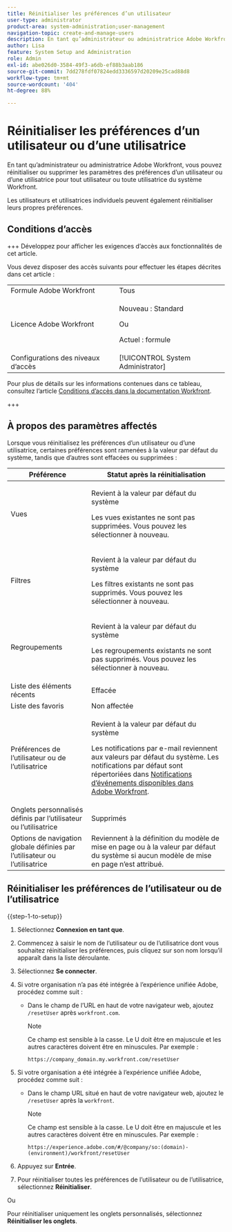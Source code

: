 ```yaml
---
title: Réinitialiser les préférences d’un utilisateur
user-type: administrator
product-area: system-administration;user-management
navigation-topic: create-and-manage-users
description: En tant qu’administrateur ou administratrice Adobe Workfront, vous pouvez réinitialiser ou supprimer les paramètres des préférences d’un utilisateur ou d’une utilisatrice pour tout utilisateur ou toute utilisatrice du système Workfront. Les utilisateurs et utilisatrices individuels peuvent également réinitialiser leurs propres préférences.
author: Lisa
feature: System Setup and Administration
role: Admin
exl-id: abe026d0-3584-49f3-a6db-ef88b3aab186
source-git-commit: 7dd278fdf07824edd3336597d20209e25cad88d8
workflow-type: tm+mt
source-wordcount: '404'
ht-degree: 88%

---
```


# Réinitialiser les préférences d’un utilisateur ou d’une utilisatrice

<!-- Audited: 12/2023 -->

<!--<span class="preview">The highlighted information on this page refers to functionality not yet generally available. It is available only in the Preview Sandbox environment, and is being released in a phased rollout to Production.</span>-->

En tant qu’administrateur ou administratrice Adobe Workfront, vous pouvez réinitialiser ou supprimer les paramètres des préférences d’un utilisateur ou d’une utilisatrice pour tout utilisateur ou toute utilisatrice du système Workfront.

Les utilisateurs et utilisatrices individuels peuvent également réinitialiser leurs propres préférences.

## Conditions d’accès

+++ Développez pour afficher les exigences d’accès aux fonctionnalités de cet article.

Vous devez disposer des accès suivants pour effectuer les étapes décrites dans cet article :

<table style="table-layout:auto"> 
 <col> 
 <col> 
 <tbody> 
  <tr> 
   <td role="rowheader">Formule Adobe Workfront</td> 
   <td>Tous</td> 
  </tr> 
  <tr> 
   <td role="rowheader">Licence Adobe Workfront</td> 
   <td><p>Nouveau : Standard</p>
       <p>Ou</p>
       <p>Actuel : formule</p></td>
  </tr> 
  <tr> 
   <td role="rowheader">Configurations des niveaux d’accès</td> 
   <td>[!UICONTROL System Administrator]</td>
  </tr> 
 </tbody> 
</table>

Pour plus de détails sur les informations contenues dans ce tableau, consultez l’article [Conditions d’accès dans la documentation Workfront](/help/quicksilver/administration-and-setup/add-users/access-levels-and-object-permissions/access-level-requirements-in-documentation.md).

+++

## À propos des paramètres affectés

Lorsque vous réinitialisez les préférences d’un utilisateur ou d’une utilisatrice, certaines préférences sont ramenées à la valeur par défaut du système, tandis que d’autres sont effacées ou supprimées :

<table style="table-layout:auto"> 
 <col> 
 <col> 
 <thead> 
  <tr> 
   <th><strong>Préférence</strong> </th> 
   <th><strong>Statut après la réinitialisation</strong> </th> 
  </tr> 
 </thead> 
 <tbody> 
  <tr> 
   <td>Vues</td> 
   <td> <p> Revient à la valeur par défaut du système</p> <p>Les vues existantes ne sont pas supprimées. Vous pouvez les sélectionner à nouveau.</p> </td> 
  </tr> 
  <tr> 
   <td>Filtres</td> 
   <td> <p>Revient à la valeur par défaut du système</p> <p>Les filtres existants ne sont pas supprimés. Vous pouvez les sélectionner à nouveau.</p> </td> 
  </tr> 
  <tr> 
   <td>Regroupements</td> 
   <td> <p>Revient à la valeur par défaut du système</p> <p>Les regroupements existants ne sont pas supprimés. Vous pouvez les sélectionner à nouveau.</p> </td> 
  </tr> 
  <tr> 
   <td>Liste des éléments récents</td> 
   <td>Effacée</td> 
  </tr> 
  <tr> 
   <td>Liste des favoris</td> 
   <td>Non affectée</td> 
  </tr> 
  <tr> 
   <td>Préférences de l’utilisateur ou de l’utilisatrice</td> 
   <td> <p>Revient à la valeur par défaut du système</p> <p>Les notifications par e-mail reviennent aux valeurs par défaut du système. Les notifications par défaut sont répertoriées dans <a href="/help/quicksilver/administration-and-setup/manage-workfront/emails/event-notifications-available-in-wf.md">Notifications d’événements disponibles dans Adobe Workfront</a>.</p> </td> 
  </tr> 
  <tr> 
   <td>Onglets personnalisés définis par l’utilisateur ou l’utilisatrice</td> 
   <td>Supprimés</td> 
  </tr> 
  <tr> 
   <td>Options de navigation globale définies par l’utilisateur ou l’utilisatrice</td> 
   <td>Reviennent à la définition du modèle de mise en page ou à la valeur par défaut du système si aucun modèle de mise en page n’est attribué.</td> 
  </tr> 
 </tbody> 
</table>

<!-- Display this table and hide the HTML table above, when the unshim is released.
| Preference | Status after the reset |
| --- | --- |
| Views | Reverted to the system default <p>Existing views are not deleted. You can select them again.</p> |
| Filters | Reverted to the system default <p>Existing filters are not deleted. You can select them again.</p> |
| Groupings | Reverted to the system default <p>Existing groupings are not deleted. You can select them again.</p> |
| Recent items list | Cleared |
| Favorites list | Unaffected |
| User Preferences | Reverted to the system default <p>Email notifications revert to the system defaults. The default notifications are listed in [Event notifications available in Adobe Workfront](/help/quicksilver/administration-and-setup/manage-workfront/emails/event-notifications-available-in-wf.md).</p> |
-->

## Réinitialiser les préférences de l’utilisateur ou de l’utilisatrice

{{step-1-to-setup}}

1. Sélectionnez **Connexion en tant que**.
1. Commencez à saisir le nom de l’utilisateur ou de l’utilisatrice dont vous souhaitez réinitialiser les préférences, puis cliquez sur son nom lorsqu’il apparaît dans la liste déroulante.
1. Sélectionnez **Se connecter**.
1. Si votre organisation n’a pas été intégrée à l’expérience unifiée Adobe, procédez comme suit :

   * Dans le champ de l’URL en haut de votre navigateur web, ajoutez `/resetUser` après `workfront.com`.

     >[!NOTE]
     >
     >Ce champ est sensible à la casse. Le U doit être en majuscule et les autres caractères doivent être en minuscules. Par exemple :
     >
     >`https://company_domain.my.workfront.com/resetUser`

1. Si votre organisation a été intégrée à l’expérience unifiée Adobe, procédez comme suit :

   * Dans le champ URL situé en haut de votre navigateur web, ajoutez le `/resetUser` après la `workfront`.

     >[!NOTE]
     >
     >Ce champ est sensible à la casse. Le U doit être en majuscule et les autres caractères doivent être en minuscules. Par exemple :
     >
     >`https://experience.adobe.com/#/@company/so:(domain)-(environment)/workfront/resetUser`

1. Appuyez sur **Entrée**.
1. Pour réinitialiser toutes les préférences de l’utilisateur ou de l’utilisatrice, sélectionnez **Réinitialiser**.

   <!--When this is unshimmed, adjust the comment tags to hide these last two lines, because the Reset Tabs button is going away.-->
Ou

   Pour réinitialiser uniquement les onglets personnalisés, sélectionnez **Réinitialiser les onglets**.
